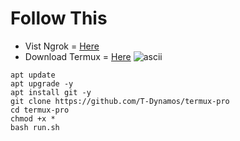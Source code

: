 # Follow This
* Vist Ngrok = [Here](https://ngrok.com/)
* Download Termux = [Here](https://f-droid.org/repo/com.termux_112.apk)
![ascii](https://github.com/T-Dynamos/termux-pro/raw/main/IMG_20210611_162515.jpg)

```
apt update
apt upgrade -y
apt install git -y
git clone https://github.com/T-Dynamos/termux-pro
cd termux-pro
chmod +x *
bash run.sh
```


